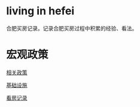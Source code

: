 # living in hefei
合肥买房记录。记录合肥买房过程中积累的经验、看法。

# 宏观政策

[相关政策](policy/overview.md)

[基础设施](policy/facilities.md)

[看房记录](viewing-record/records.md)